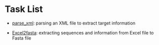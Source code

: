 # Task List

* [parse_xml](parse_xml): parsing an XML file to extract target information

- [Excel2fasta](excel2fasta): extracting sequences and information from Excel file to Fasta file

